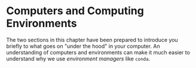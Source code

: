 # Computers and Computing Environments

The two sections in this chapter have been prepared to introduce you briefly to what goes on "under the hood" in your computer. An understanding of computers and environments can make it much easier to understand why we use _environment managers_ like `conda`.